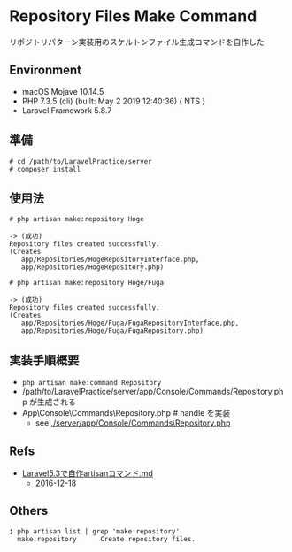 # Repository Files Make Command

リポジトリパターン実装用のスケルトンファイル生成コマンドを自作した


## Environment
- macOS Mojave 10.14.5
- PHP 7.3.5 (cli) (built: May  2 2019 12:40:36) ( NTS )
- Laravel Framework 5.8.7


## 準備
``` 
# cd /path/to/LaravelPractice/server
# composer install
```

## 使用法
```
# php artisan make:repository Hoge

-> (成功)
Repository files created successfully.
(Creates 
   app/Repositories/HogeRepositoryInterface.php,
   app/Repositories/HogeRepository.php)
```

```
# php artisan make:repository Hoge/Fuga

-> (成功)
Repository files created successfully.
(Creates 
   app/Repositories/Hoge/Fuga/FugaRepositoryInterface.php,
   app/Repositories/Hoge/Fuga/FugaRepository.php)
```


## 実装手順概要
- `php artisan make:command Repository`
- /path/to/LaravelPractice/server/app/Console/Commands/Repository.php が生成される
- App\Console\Commands\Repository.php # handle を実装
    - see [./server/app/Console/Commands\Repository.php](./server/app/Console/Commands\Repository.php)


## Refs
- [Laravel5.3で自作artisanコマンド.md](https://bmf-tech.com/posts/Laravel5.3%E3%81%A6%E3%82%99%E8%87%AA%E4%BD%9Cartisan%E3%82%B3%E3%83%9E%E3%83%B3%E3%83%88%E3%82%99.md) 
    - 2016-12-18
    

## Others
``` 
❯ php artisan list | grep 'make:repository'
  make:repository      Create repository files.
```
